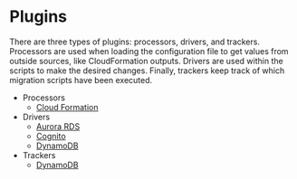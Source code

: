 # Plugins

There are three types of plugins: processors, drivers, and trackers. Processors
are used when loading the configuration file to get values from outside sources,
like CloudFormation outputs. Drivers are used within the scripts to make the desired
changes. Finally, trackers keep track of which migration scripts have been executed.

- Processors
  - [Cloud Formation](/plugins/processors/dm-processor-cf/README.md)
- Drivers
  - [Aurora RDS](/plugins/drivers/aurora-rds/README.md)
  - [Cognito](/plugins/drivers/cognito/README.md)
  - [DynamoDB](/plugins/drivers/dynamodb/README.md)
- Trackers
  - [DynamoDB](/plugins/trackers/dynamo/README.md)
